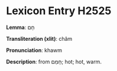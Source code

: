 # Lexicon Entry H2525

**Lemma**: חָם

**Transliteration (xlit)**: châm

**Pronunciation**: khawm

**Description**:
from חָמַם; hot; hot, warm.

